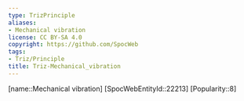 ```yaml
---
type: TrizPrinciple
aliases:
- Mechanical vibration
license: CC BY-SA 4.0
copyright: https://github.com/SpocWeb
tags: 
- Triz/Principle
title: Triz-Mechanical_vibration
---
```

[name::Mechanical vibration]
[SpocWebEntityId::22213]
[Popularity::8]



